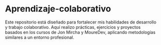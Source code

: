 # Aprendizaje-colaborativo
Este repositorio está diseñado para fortalecer mis habilidades de desarrollo y trabajo colaborativo. Aquí realizo prácticas, ejercicios y proyectos basados en los cursos de Jon Mircha y MoureDev, aplicando metodologías similares a un entorno profesional.
